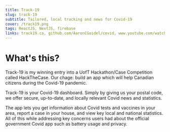 ```yaml
---
title: Track-19
slug: track-19
subtitle: Tailored, local tracking and news for Covid-19
cover: /track19.png
tags: ReactJS, NextJS, firebase
links: track19.ca, github.com/AaronCGoidel/covid, www.youtube.com/watch?v=5geqseJqXIY
---
```


# What's this?

Track-19 is my winning entry into a UofT Hackathon/Case Competition called HackTheCase. Our chage: build an app which will help Canadian citizens during the Covid-19 pandemic.

Track-19 is your Covid-19 dashboard. Simply by giving us your postal code, we offer secure, up-to-date, and locally relevant Covid news and statistics.

The app lets you get information about Covid tests and vaccines in your area, report a case in your house, and view key local and national statistics. All of this while addressing key concerns users had about the official government Covid app such as battery usage and privacy.